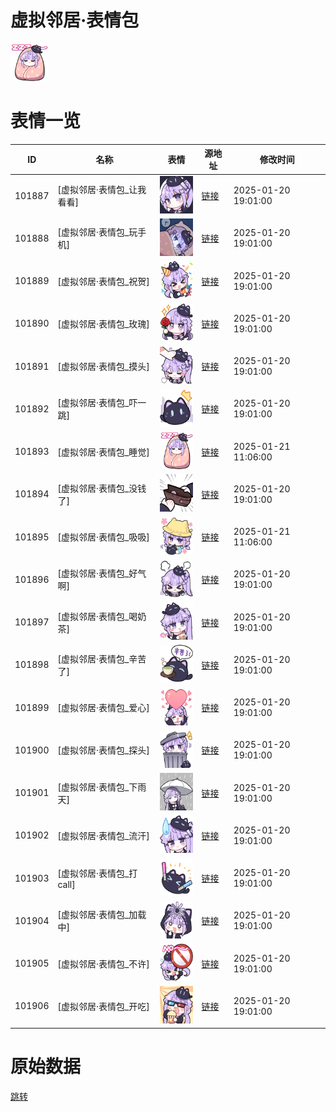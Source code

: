 # 虚拟邻居·表情包

<img src="./cover.png" height="60" alt="cover" />

# 表情一览

|ID|名称|表情|源地址|修改时间|
|----|----|----|----|----|
|101887|[虚拟邻居·表情包_让我看看]|<img src="./pic/101887_%5B虚拟邻居·表情包_让我看看%5D.png" height="60" alt="让我看看"/>|[链接](https://i0.hdslb.com/bfs/garb/91d300746d8b1b621a9eabcfd651f8e666bf5e53.png)|2025-01-20 19:01:00|
|101888|[虚拟邻居·表情包_玩手机]|<img src="./pic/101888_%5B虚拟邻居·表情包_玩手机%5D.png" height="60" alt="玩手机"/>|[链接](https://i0.hdslb.com/bfs/garb/3d5c1b749fe38e0b2cda948aa1829ab13a638c71.png)|2025-01-20 19:01:00|
|101889|[虚拟邻居·表情包_祝贺]|<img src="./pic/101889_%5B虚拟邻居·表情包_祝贺%5D.png" height="60" alt="祝贺"/>|[链接](https://i0.hdslb.com/bfs/garb/7e80806b4d52b8be4d97f9d2d02ebc6da726024e.png)|2025-01-20 19:01:00|
|101890|[虚拟邻居·表情包_玫瑰]|<img src="./pic/101890_%5B虚拟邻居·表情包_玫瑰%5D.png" height="60" alt="玫瑰"/>|[链接](https://i0.hdslb.com/bfs/garb/a93915009efbc2fee91569b97932c8e666320ac6.png)|2025-01-20 19:01:00|
|101891|[虚拟邻居·表情包_摸头]|<img src="./pic/101891_%5B虚拟邻居·表情包_摸头%5D.png" height="60" alt="摸头"/>|[链接](https://i0.hdslb.com/bfs/garb/b6a256e6bd24c88eefe0149dc1c506d2b5a42cbd.png)|2025-01-20 19:01:00|
|101892|[虚拟邻居·表情包_吓一跳]|<img src="./pic/101892_%5B虚拟邻居·表情包_吓一跳%5D.png" height="60" alt="吓一跳"/>|[链接](https://i0.hdslb.com/bfs/garb/64c76f4249e827a90a29b9089dc11b1fc5e4d23e.png)|2025-01-20 19:01:00|
|101893|[虚拟邻居·表情包_睡觉]|<img src="./pic/101893_%5B虚拟邻居·表情包_睡觉%5D.png" height="60" alt="睡觉"/>|[链接](https://i0.hdslb.com/bfs/garb/e108edd8551f49e2197c2ad0d5e885084102dc13.png)|2025-01-21 11:06:00|
|101894|[虚拟邻居·表情包_没钱了]|<img src="./pic/101894_%5B虚拟邻居·表情包_没钱了%5D.png" height="60" alt="没钱了"/>|[链接](https://i0.hdslb.com/bfs/garb/165bc24ac313980d90f8fc3fd211160ed564c908.png)|2025-01-20 19:01:00|
|101895|[虚拟邻居·表情包_吸吸]|<img src="./pic/101895_%5B虚拟邻居·表情包_吸吸%5D.png" height="60" alt="吸吸"/>|[链接](https://i0.hdslb.com/bfs/garb/b405fcc4916c43fc1caa2077e0e79142592626a2.png)|2025-01-21 11:06:00|
|101896|[虚拟邻居·表情包_好气啊]|<img src="./pic/101896_%5B虚拟邻居·表情包_好气啊%5D.png" height="60" alt="好气啊"/>|[链接](https://i0.hdslb.com/bfs/garb/cff758679bf2067bd438da87cdcce619bda2f309.png)|2025-01-20 19:01:00|
|101897|[虚拟邻居·表情包_喝奶茶]|<img src="./pic/101897_%5B虚拟邻居·表情包_喝奶茶%5D.png" height="60" alt="喝奶茶"/>|[链接](https://i0.hdslb.com/bfs/garb/664ff207f9d82838798007ba2f45abcb84e150ed.png)|2025-01-20 19:01:00|
|101898|[虚拟邻居·表情包_辛苦了]|<img src="./pic/101898_%5B虚拟邻居·表情包_辛苦了%5D.png" height="60" alt="辛苦了"/>|[链接](https://i0.hdslb.com/bfs/garb/64937c6af9146944ab7baff96ca597a15888c550.png)|2025-01-20 19:01:00|
|101899|[虚拟邻居·表情包_爱心]|<img src="./pic/101899_%5B虚拟邻居·表情包_爱心%5D.png" height="60" alt="爱心"/>|[链接](https://i0.hdslb.com/bfs/garb/7ced73b2b1099fe2e1e3de63f980b5f72a867072.png)|2025-01-20 19:01:00|
|101900|[虚拟邻居·表情包_探头]|<img src="./pic/101900_%5B虚拟邻居·表情包_探头%5D.png" height="60" alt="探头"/>|[链接](https://i0.hdslb.com/bfs/garb/afc771f0943392d58047a06e8bd846f1ade32576.png)|2025-01-20 19:01:00|
|101901|[虚拟邻居·表情包_下雨天]|<img src="./pic/101901_%5B虚拟邻居·表情包_下雨天%5D.png" height="60" alt="下雨天"/>|[链接](https://i0.hdslb.com/bfs/garb/cc6a597f4299bb31fadfbfecfd08b63ab91975c3.png)|2025-01-20 19:01:00|
|101902|[虚拟邻居·表情包_流汗]|<img src="./pic/101902_%5B虚拟邻居·表情包_流汗%5D.png" height="60" alt="流汗"/>|[链接](https://i0.hdslb.com/bfs/garb/343841894a9356055cb0f7cd03f46da6d0d5b43f.png)|2025-01-20 19:01:00|
|101903|[虚拟邻居·表情包_打call]|<img src="./pic/101903_%5B虚拟邻居·表情包_打call%5D.png" height="60" alt="打call"/>|[链接](https://i0.hdslb.com/bfs/garb/49b0441136e44a408b92f17a2104e03446c0e549.png)|2025-01-20 19:01:00|
|101904|[虚拟邻居·表情包_加载中]|<img src="./pic/101904_%5B虚拟邻居·表情包_加载中%5D.png" height="60" alt="加载中"/>|[链接](https://i0.hdslb.com/bfs/garb/364f31da731d36df4068d530acd719910215c3dd.png)|2025-01-20 19:01:00|
|101905|[虚拟邻居·表情包_不许]|<img src="./pic/101905_%5B虚拟邻居·表情包_不许%5D.png" height="60" alt="不许"/>|[链接](https://i0.hdslb.com/bfs/garb/1899cc1820b4443c740b46df9f29e044cbeab295.png)|2025-01-20 19:01:00|
|101906|[虚拟邻居·表情包_开吃]|<img src="./pic/101906_%5B虚拟邻居·表情包_开吃%5D.png" height="60" alt="开吃"/>|[链接](https://i0.hdslb.com/bfs/garb/4b3100e2842e1b1ab3932d4932a34c30c5de0494.png)|2025-01-20 19:01:00|

# 原始数据

[跳转](./raw.json)

